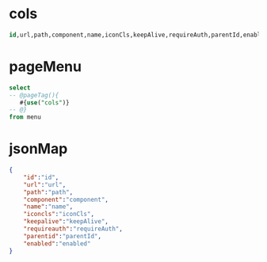 cols
===
```sql
id,url,path,component,name,iconCls,keepAlive,requireAuth,parentId,enabled
```


pageMenu
===
```sql
select
-- @pageTag(){
   #{use("cols")}
-- @}
from menu
```


jsonMap
===
```json
{
    "id":"id",
    "url":"url",
    "path":"path",
    "component":"component",
    "name":"name",
    "iconcls":"iconCls",
    "keepalive":"keepAlive",
    "requireauth":"requireAuth",
    "parentid":"parentId",
    "enabled":"enabled"
}
```